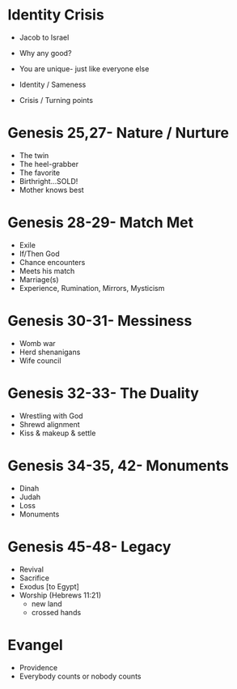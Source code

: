 # Identity Crisis

* Jacob to Israel
* Why any good?
* You are unique- just like everyone else

* Identity / Sameness
* Crisis / Turning points


# Genesis 25,27- Nature / Nurture

* The twin
* The heel-grabber
* The favorite
* Birthright...SOLD!
* Mother knows best


# Genesis 28-29- Match Met

* Exile
* If/Then God
* Chance encounters
* Meets his match
* Marriage(s)
* Experience, Rumination, Mirrors, Mysticism


# Genesis 30-31- Messiness

* Womb war
* Herd shenanigans
* Wife council


# Genesis 32-33- The Duality

* Wrestling with God
* Shrewd alignment
* Kiss & makeup & settle


# Genesis 34-35, 42- Monuments

* Dinah
* Judah
* Loss
* Monuments


# Genesis 45-48- Legacy

* Revival
* Sacrifice
* Exodus [to Egypt]
* Worship (Hebrews 11:21)
  * new land
  * crossed hands


# Evangel

* Providence
* Everybody counts or nobody counts
